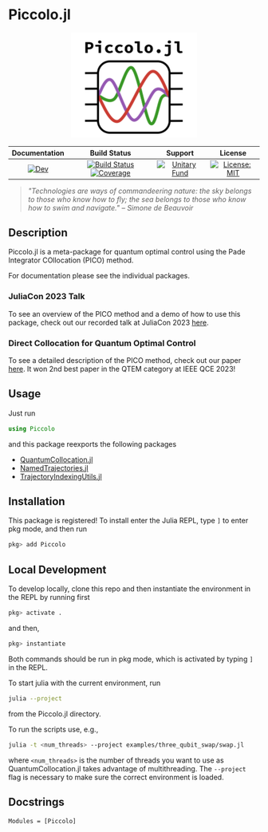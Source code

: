 # Piccolo.jl

<p align="center">
<img src="assets/piccolo_logo.svg" alt="logo" width="50%"/>
</p>

<div align="center">
  
| **Documentation** | **Build Status** | **Support** | **License** |
|:-----------------:|:----------------:|:-----------:|:---------:|
| [![Dev](https://img.shields.io/badge/docs-dev-blue.svg)](https://kestrelquantum.github.io/QuantumCollocation.jl/dev/) | [![Build Status](https://github.com/aarontrowbridge/QuantumCollocation.jl/actions/workflows/CI.yml/badge.svg?branch=main)](https://github.com/kestrelquantum/QuantumCollocation.jl/actions/workflows/CI.yml?query=branch%3Amain) [![Coverage](https://codecov.io/gh/kestrelquantum/QuantumCollocation.jl/branch/main/graph/badge.svg)](https://codecov.io/gh/kestrelquantum/QuantumCollocation.jl)| [![Unitary Fund](https://img.shields.io/badge/Supported%20By-Unitary%20Fund-FFFF00.svg)](https://unitary.fund) | [![License: MIT](https://img.shields.io/badge/License-MIT-yellow.svg)](https://opensource.org/licenses/MIT)

</div>

> *"Technologies are ways of commandeering nature: the sky belongs to those who know how to fly; the sea belongs to those who know how to swim and navigate." &ndash; Simone de Beauvoir*

## Description
Piccolo.jl is a meta-package for quantum optimal control using the Pade Integrator COllocation (PICO) method.

For documentation please see the individual packages.

### JuliaCon 2023 Talk
To see an overview of the PICO method and a demo of how to use this package, check out our recorded talk at JuliaCon 2023 [here](https://www.youtube.com/watch?v=NBdck6UX0Tc).

### Direct Collocation for Quantum Optimal Control
To see a detailed description of the PICO method, check out our paper [here](https://arxiv.org/abs/2305.03261). It won 2nd best paper in the QTEM category at IEEE QCE 2023! 


## Usage

Just run
```julia
using Piccolo
```

and this package reexports the following packages

- [QuantumCollocation.jl](https://github.com/aarontrowbridge/QuantumCollocation.jl)
- [NamedTrajectories.jl](https://github.com/aarontrowbridge/NamedTrajectories.jl)
- [TrajectoryIndexingUtils.jl](https://github.com/aarontrowbridge/TrajectoryIndexingUtils.jl)

## Installation
This package is registered! To install enter the Julia REPL, type `]` to enter pkg mode, and then run 
```julia
pkg> add Piccolo
```

## Local Development

To develop locally, clone this repo and then instantiate the environment in the REPL by running first
```julia
pkg> activate .
```
and then, 
```julia
pkg> instantiate 
```
Both commands should be run in pkg mode, which is activated by typing `]` in the REPL.

To start julia with the current environment, run
```bash
julia --project
```
from the Piccolo.jl directory.

To run the scripts use, e.g.,
```bash
julia -t <num_threads> --project examples/three_qubit_swap/swap.jl
```
where `<num_threads>` is the number of threads you want to use as QuantumCollocation.jl takes advantage of multithreading.  The `--project` flag is necessary to make sure the correct environment is loaded.


## Docstrings

```@autodocs
Modules = [Piccolo]
```
